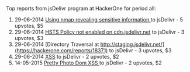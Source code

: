 Top reports from jsDelivr program at HackerOne for period all:

1. 29-06-2014 [Using nmap revealing sensitive information ](https://hackerone.com/reports/18382) to jsDelivr - 5 upvotes, $5
2. 29-06-2014 [HSTS Policy not enabled on cdn.jsdelivr.net](https://hackerone.com/reports/18398) to jsDelivr - 3 upvotes, $3
3. 29-06-2014 [Directory Traversal at http://staging.jsdelivr.net/](https://hackerone.com/reports/18371) to jsDelivr - 3 upvotes, $3
4. 29-06-2014 [XSS](https://hackerone.com/reports/18372) to jsDelivr - 2 upvotes, $2
5. 14-05-2015 [Pretty Photo Dom XSS ](https://hackerone.com/reports/62385) to jsDelivr - 2 upvotes, $2
